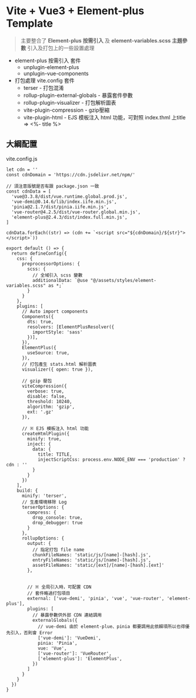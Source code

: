 # Vite + Vue3 + Element-plus Template

> 主要整合了 **Element-plus 按需引入** 及 **element-variables.scss 主題參數** 引入及打包上的一些設置處理

* element-plus 按需引入 套件
    - unplugin-element-plus
    - unplugin-vue-components
* 打包處理 vite.config 套件
    - terser - 打包混淆
    - rollup-plugin-external-globals - 暴露套件參數
    - rollup-plugin-visualizer - 打包解析圖表
    - vite-plugin-compression - gzip壓縮
    - vite-plugin-html - EJS 模板注入 html 功能，可對照 index.thml 上title => <%- title %>

## 大綱配置
vite.config.js
```javaScript=
let cdn = ''
const cdnDomain = 'https://cdn.jsdelivr.net/npm/'

// 須注意版號是否有跟 package.json 一致
const cdnData = [
  'vue@3.3.8/dist/vue.runtime.global.prod.js',
  'vue-demi@0.14.6/lib/index.iife.min.js',
  'pinia@2.1.7/dist/pinia.iife.min.js',
  'vue-router@4.2.5/dist/vue-router.global.min.js',
  'element-plus@2.4.3/dist/index.full.min.js',
]

cdnData.forEach((str) => (cdn += `<script src="${cdnDomain}/${str}"></script>`))

export default () => {
  return defineConfig({
    css: {
      preprocessorOptions: {
        scss: {
          // 全域引入 scss 變數
          additionalData: `@use "@/assets/styles/element-variables.scss" as *;`
        }
      }
    },
    plugins: [
      // Auto import components
      Components({
        dts: true,
        resolvers: [ElementPlusResolver({
          importStyle: 'sass'
        })],
      }),
      ElementPlus({
        useSource: true,
      }),
      // 打包產生 stats.html 解析圖表
      visualizer({ open: true }),

      // gzip 壓包
      viteCompression({
        verbose: true,
        disable: false,
        threshold: 10240,
        algorithm: 'gzip',
        ext: '.gz'
      }),

      // ※ EJS 模板注入 html 功能
      createHtmlPlugin({
        minify: true,
        inject: {
          data: {
            title: TITLE,
            injectScriptCss: process.env.NODE_ENV === 'production' ? cdn : ''
          }
        }
      })
    ],
    build: {
      minify: 'terser',
      // 生產環境移除 Log
      terserOptions: {
        compress: {
          drop_console: true,
          drop_debugger: true
        }
      },
      rollupOptions: {
        output: {
          // 指定打包 file name
          chunkFileNames: 'static/js/[name]-[hash].js',
          entryFileNames: 'static/js/[name]-[hash].js',
          assetFileNames: 'static/[ext]/[name]-[hash].[ext]'
        },
    

        // ※ 全局引入時，可配置 CDN
        // 套件略過打包項目
        external: ['vue-demi', 'pinia', 'vue', 'vue-router', 'element-plus'],
        plugins: [
          // 暴露參數供外部 CDN 連結調用
          externalGlobals({
            // vue-demi 由於 element-plue、pinia 都要調用此依賴項所以也得優先引入，否則會 Error
            ['vue-demi']: 'VueDemi',
            pinia: 'Pinia',
            vue: 'Vue',
            ['vue-router']: 'VueRouter',
            ['element-plus']: 'ElementPlus',
          })
        ]
      }
    }
  })
}

```